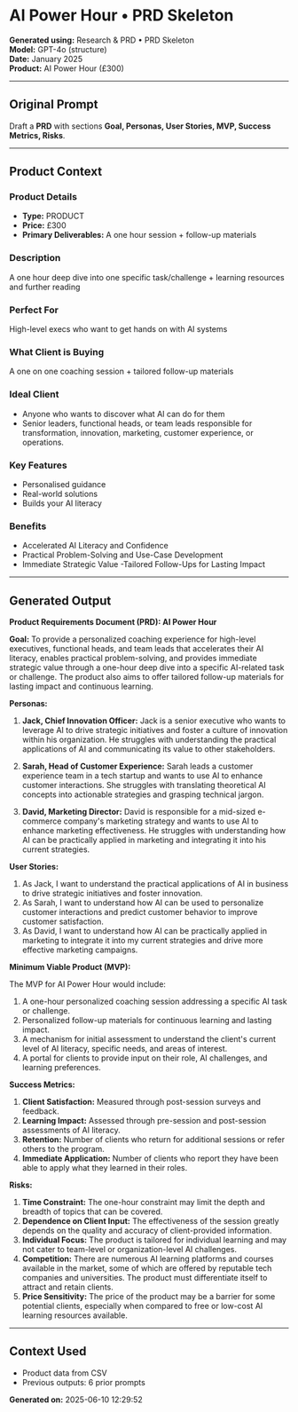 # AI Power Hour • PRD Skeleton

**Generated using:** Research & PRD • PRD Skeleton  
**Model:** GPT-4o (structure)  
**Date:** January 2025  
**Product:** AI Power Hour (£300)

---

## Original Prompt
Draft a **PRD** with sections **Goal, Personas, User Stories, MVP, Success Metrics, Risks**.

---

## Product Context

### **Product Details**
- **Type:** PRODUCT
- **Price:** £300
- **Primary Deliverables:** A one hour session + follow-up materials

### **Description**
A one hour deep dive into one specific task/challenge + learning resources and further reading

### **Perfect For**
High-level execs who want to get hands on with AI systems

### **What Client is Buying**
A one on one coaching session + tailored follow-up materials

### **Ideal Client**
- Anyone who wants to discover what AI can do for them
- Senior leaders, functional heads, or team leads responsible for transformation, innovation, marketing, customer experience, or operations.

### **Key Features**
- Personalised guidance
- Real-world solutions 
- Builds your AI literacy

### **Benefits**
- Accelerated AI Literacy and Confidence
- Practical Problem-Solving and Use-Case Development
- Immediate Strategic Value
-Tailored Follow-Ups for Lasting Impact

---

## Generated Output

**Product Requirements Document (PRD): AI Power Hour**

**Goal:**
To provide a personalized coaching experience for high-level executives, functional heads, and team leads that accelerates their AI literacy, enables practical problem-solving, and provides immediate strategic value through a one-hour deep dive into a specific AI-related task or challenge. The product also aims to offer tailored follow-up materials for lasting impact and continuous learning.

**Personas:**

1. **Jack, Chief Innovation Officer:** Jack is a senior executive who wants to leverage AI to drive strategic initiatives and foster a culture of innovation within his organization. He struggles with understanding the practical applications of AI and communicating its value to other stakeholders.

2. **Sarah, Head of Customer Experience:** Sarah leads a customer experience team in a tech startup and wants to use AI to enhance customer interactions. She struggles with translating theoretical AI concepts into actionable strategies and grasping technical jargon.

3. **David, Marketing Director:** David is responsible for a mid-sized e-commerce company's marketing strategy and wants to use AI to enhance marketing effectiveness. He struggles with understanding how AI can be practically applied in marketing and integrating it into his current strategies.

**User Stories:**

1. As Jack, I want to understand the practical applications of AI in business to drive strategic initiatives and foster innovation.
2. As Sarah, I want to understand how AI can be used to personalize customer interactions and predict customer behavior to improve customer satisfaction.
3. As David, I want to understand how AI can be practically applied in marketing to integrate it into my current strategies and drive more effective marketing campaigns.

**Minimum Viable Product (MVP):**

The MVP for AI Power Hour would include:

1. A one-hour personalized coaching session addressing a specific AI task or challenge.
2. Personalized follow-up materials for continuous learning and lasting impact.
3. A mechanism for initial assessment to understand the client's current level of AI literacy, specific needs, and areas of interest.
4. A portal for clients to provide input on their role, AI challenges, and learning preferences.

**Success Metrics:**

1. **Client Satisfaction:** Measured through post-session surveys and feedback.
2. **Learning Impact:** Assessed through pre-session and post-session assessments of AI literacy.
3. **Retention:** Number of clients who return for additional sessions or refer others to the program.
4. **Immediate Application:** Number of clients who report they have been able to apply what they learned in their roles.

**Risks:**

1. **Time Constraint:** The one-hour constraint may limit the depth and breadth of topics that can be covered.
2. **Dependence on Client Input:** The effectiveness of the session greatly depends on the quality and accuracy of client-provided information.
3. **Individual Focus:** The product is tailored for individual learning and may not cater to team-level or organization-level AI challenges.
4. **Competition:** There are numerous AI learning platforms and courses available in the market, some of which are offered by reputable tech companies and universities. The product must differentiate itself to attract and retain clients.
5. **Price Sensitivity:** The price of the product may be a barrier for some potential clients, especially when compared to free or low-cost AI learning resources available.

---

## Context Used
- Product data from CSV
- Previous outputs: 6 prior prompts

**Generated on:** 2025-06-10 12:29:52
